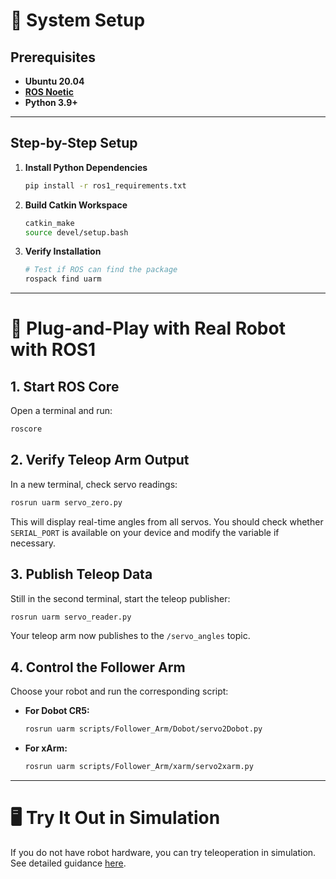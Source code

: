 # 🔧 System Setup

## Prerequisites

- **Ubuntu 20.04**
- [**ROS Noetic**](https://wiki.ros.org/noetic/Installation/Ubuntu)
- **Python 3.9+**

---

## Step-by-Step Setup

1. **Install Python Dependencies**

   ```sh
   pip install -r ros1_requirements.txt
   ```

2. **Build Catkin Workspace**

   ```sh
   catkin_make
   source devel/setup.bash
   ```

3. **Verify Installation**

   ```sh
   # Test if ROS can find the package
   rospack find uarm
   ```

---

# 🤖 Plug-and-Play with Real Robot with ROS1

## 1. Start ROS Core

Open a terminal and run:

```sh
roscore
```

## 2. Verify Teleop Arm Output

In a new terminal, check servo readings:

```sh
rosrun uarm servo_zero.py
```

This will display real-time angles from all servos. You should check whether `SERIAL_PORT` is available on your device and modify the variable if necessary. 

## 3. Publish Teleop Data

Still in the second terminal, start the teleop publisher:

```sh
rosrun uarm servo_reader.py
```

Your teleop arm now publishes to the `/servo_angles` topic.

## 4. Control the Follower Arm

Choose your robot and run the corresponding script:

- **For Dobot CR5:**
  ```sh
  rosrun uarm scripts/Follower_Arm/Dobot/servo2Dobot.py
  ```

- **For xArm:**
  ```sh
  rosrun uarm scripts/Follower_Arm/xarm/servo2xarm.py
  ```

---

# 🖥️ Try It Out in Simulation

If you do not have robot hardware, you can try teleoperation in simulation.  
See detailed guidance [here](https://github.com/MINT-SJTU/Lerobot-Anything-U-arm/blob/feat/simulation/src/simulation/README.md).
